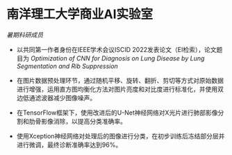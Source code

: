 # 南洋理工大学商业AI实验室

*暑期科研成员*

-	以共同第一作者身份在IEEE学术会议ISCID 2022发表论文（EI检索），论文题目为 *Optimization of CNN for Diagnosis on Lung Disease by Lung Segmentation and Rib Suppression*

-	在图片数据预处理环节，通过随机平移、旋转、翻折、剪切等方式对原始数据进行增强，运用直方图均衡化方法对图片亮度和对比度进行标准化，并使用双边低通滤波器减少图像噪声。

-	在TensorFlow框架下，使用改进后的U-Net神经网络对X光片进行肺部影像分割和肋骨影像消除，以提高分类准确率。

-	使用Xception神经网络对处理后的图像进行分类，在初步训练后冻结部分层并进行微调，最终诊断准确率达到96%。
